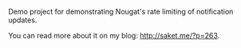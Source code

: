 Demo project for demonstrating Nougat's rate limiting of notification updates.

You can read more about it on my blog: http://saket.me/?p=263.
